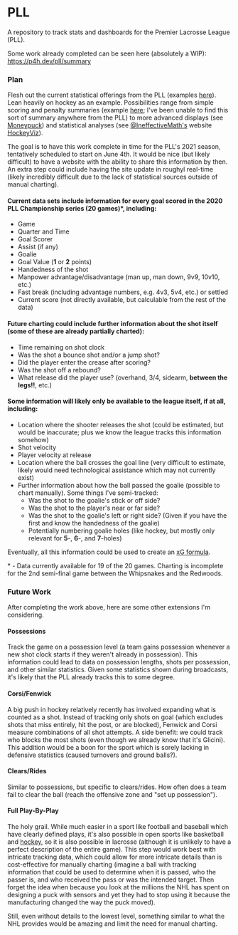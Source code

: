 # PLL
A repository to track stats and dashboards for the Premier Lacrosse League (PLL).

Some work already completed can be seen here (absolutely a WIP): https://p4h.dev/pll/summary

### Plan
Flesh out the current statistical offerings from the PLL (examples [here](https://stats.premierlacrosseleague.com/)). Lean heavily on hockey as an example. Possibilities range from simple scoring and penalty summaries (example [here](https://www.hockey-reference.com/boxscores/202102080CBJ.html); I've been unable to find this sort of summary anywhere from the PLL) to more advanced displays (see [Moneypuck](http://moneypuck.com/g.htm?id=2020020203)) and statistical analyses (see [@IneffectiveMath's](https://twitter.com/IneffectiveMath/) website [HockeyViz](https://hockeyviz.com/)).

The goal is to have this work complete in time for the PLL's 2021 season, tentatively scheduled to start on June 4th. It would be nice (but likely difficult) to have a website with the ability to share this information by then. An extra step could include having the site update in roughyl real-time (likely incredibly difficult due to the lack of statistical sources outside of manual charting).

#### Current data sets include information for every goal scored in the 2020 PLL Championship series (**20** games)\*, including:
- Game
- Quarter and Time
- Goal Scorer
- Assist (if any)
- Goalie
- Goal Value (**1** or **2** points)
- Handedness of the shot
- Manpower advantage/disadvantage (man up, man down, 9v9, 10v10, etc.)
- Fast break (including advantage numbers, e.g. 4v3, 5v4, etc.) or settled
- Current score (not directly available, but calculable from the rest of the data)

#### Future charting could include further information about the shot itself (some of these are already partially charted):
- Time remaining on shot clock
- Was the shot a bounce shot and/or a jump shot?
- Did the player enter the crease after scoring?
- Was the shot off a rebound?
- What release did the player use? (overhand, 3/4, sidearm, **between the legs!!**, etc.)

#### Some information will likely only be available to the league itself, if at all, including:
- Location where the shooter releases the shot (could be estimated, but would be inaccurate; plus we know the league tracks this information somehow)
- Shot velocity
- Player velocity at release
- Location where the ball crosses the goal line (very difficult to estimate, likely would need technological assistance which may not currently exist)
- Further information about how the ball passed the goalie (possible to chart manually). Some things I've semi-tracked:
  - Was the shot to the goalie's stick or off side?
  - Was the shot to the player's near or far side?
  - Was the shot to the goalie's left or right side? (Given if you have the first and know the handedness of the goalie)
  - Potentially numbering goalie holes (like hockey, but mostly only relevant for **5**-, **6**-, and **7**-holes)
  
Eventually, all this information could be used to create an [xG formula](https://jetsnation.ca/2020/01/07/expected-goals-xg-models-explained/).

\* - Data currently available for 19 of the 20 games. Charting is incomplete for the 2nd semi-final game between the Whipsnakes and the Redwoods.

### Future Work
After completing the work above, here are some other extensions I'm considering.

#### Possessions
Track the game on a possession level (a team gains possession whenever a new shot clock starts if they weren't already in possession). This information could lead to data on possession lengths, shots per possession, and other similar statistics. Given some statistics shown during broadcasts, it's likely that the PLL already tracks this to some degree.

#### Corsi/Fenwick
A big push in hockey relatively recently has involved expanding what is counted as a shot. Instead of tracking only shots on goal (which excludes shots that miss entirely, hit the post, or are blocked), Fenwick and Corsi measure combinations of all shot attempts. A side benefit: we could track who blocks the most shots (even though we already know that it's Glicini). This addition would be a boon for the sport which is sorely lacking in defensive statistics (caused turnovers and ground balls?).

#### Clears/Rides
Similar to possessions, but specific to clears/rides. How often does a team fail to clear the ball (reach the offensive zone and "set up possession").

#### Full Play-By-Play
The holy grail. While much easier in a sport like football and baseball which have clearly defined plays, it's also possible in open sports like basketball and [hockey](https://www.nhl.com/gamecenter/car-vs-cbj/2021/02/08/2020020197#game=2020020197,game_state=final,game_tab=plays), so it is also possible in lacrosse (although it is unlikely to have a perfect description of the entire game). This step would work best with intricate tracking data, which could allow for more intricate details than is cost-effective for manually charting (imagine a ball with tracking information that could be used to determine when it is passed, who the passer is, and who received the pass or was the intended target. Then forget the idea when because you look at the millions the NHL has spent on designing a puck with sensors and yet they had to stop using it because the manufacturing changed the way the puck moved).

Still, even without details to the lowest level, something similar to what the NHL provides would be amazing and limit the need for manual charting.
